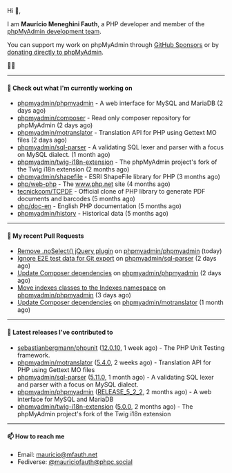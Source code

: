 Hi 👋,

I am **Maurício Meneghini Fauth**, a PHP developer and member of the [phpMyAdmin development team](https://www.phpmyadmin.net/team/?ref=github).

You can support my work on phpMyAdmin through [GitHub Sponsors](https://github.com/sponsors/MauricioFauth)
or by [donating directly to phpMyAdmin](https://www.phpmyadmin.net/donate/?ref=github).

🐘⛵

---

#### 👷 Check out what I'm currently working on

- [phpmyadmin/phpmyadmin](https://github.com/phpmyadmin/phpmyadmin) - A web interface for MySQL and MariaDB (2 days ago)
- [phpmyadmin/composer](https://github.com/phpmyadmin/composer) - Read only composer repository for phpMyAdmin (2 days ago)
- [phpmyadmin/motranslator](https://github.com/phpmyadmin/motranslator) - Translation API for PHP using Gettext MO files (2 days ago)
- [phpmyadmin/sql-parser](https://github.com/phpmyadmin/sql-parser) - A validating SQL lexer and parser with a focus on MySQL dialect. (1 month ago)
- [phpmyadmin/twig-i18n-extension](https://github.com/phpmyadmin/twig-i18n-extension) - The phpMyAdmin project&#39;s fork of the Twig i18n extension (2 months ago)
- [phpmyadmin/shapefile](https://github.com/phpmyadmin/shapefile) - ESRI ShapeFile library for PHP (3 months ago)
- [php/web-php](https://github.com/php/web-php) - The www.php.net site (4 months ago)
- [tecnickcom/TCPDF](https://github.com/tecnickcom/TCPDF) - Official clone of PHP library to generate PDF documents and barcodes (5 months ago)
- [php/doc-en](https://github.com/php/doc-en) - English PHP documentation (5 months ago)
- [phpmyadmin/history](https://github.com/phpmyadmin/history) - Historical data (5 months ago)

---

#### 🔨 My recent Pull Requests

- [Remove .noSelect() jQuery plugin](https://github.com/phpmyadmin/phpmyadmin/pull/19660) on [phpmyadmin/phpmyadmin](https://github.com/phpmyadmin/phpmyadmin) (today)
- [Ignore E2E test data for Git export](https://github.com/phpmyadmin/sql-parser/pull/622) on [phpmyadmin/sql-parser](https://github.com/phpmyadmin/sql-parser) (2 days ago)
- [Update Composer dependencies](https://github.com/phpmyadmin/phpmyadmin/pull/19654) on [phpmyadmin/phpmyadmin](https://github.com/phpmyadmin/phpmyadmin) (2 days ago)
- [Move indexes classes to the Indexes namespace](https://github.com/phpmyadmin/phpmyadmin/pull/19652) on [phpmyadmin/phpmyadmin](https://github.com/phpmyadmin/phpmyadmin) (3 days ago)
- [Update Composer dependencies](https://github.com/phpmyadmin/motranslator/pull/54) on [phpmyadmin/motranslator](https://github.com/phpmyadmin/motranslator) (1 month ago)

---

#### 🔭 Latest releases I've contributed to

- [sebastianbergmann/phpunit](https://github.com/sebastianbergmann/phpunit) ([12.0.10](https://github.com/sebastianbergmann/phpunit/releases/tag/12.0.10), 1 week ago) - The PHP Unit Testing framework.
- [phpmyadmin/motranslator](https://github.com/phpmyadmin/motranslator) ([5.4.0](https://github.com/phpmyadmin/motranslator/releases/tag/5.4.0), 2 weeks ago) - Translation API for PHP using Gettext MO files
- [phpmyadmin/sql-parser](https://github.com/phpmyadmin/sql-parser) ([5.11.0](https://github.com/phpmyadmin/sql-parser/releases/tag/5.11.0), 1 month ago) - A validating SQL lexer and parser with a focus on MySQL dialect.
- [phpmyadmin/phpmyadmin](https://github.com/phpmyadmin/phpmyadmin) ([RELEASE_5_2_2](https://github.com/phpmyadmin/phpmyadmin/releases/tag/RELEASE_5_2_2), 2 months ago) - A web interface for MySQL and MariaDB
- [phpmyadmin/twig-i18n-extension](https://github.com/phpmyadmin/twig-i18n-extension) ([5.0.0](https://github.com/phpmyadmin/twig-i18n-extension/releases/tag/5.0.0), 2 months ago) - The phpMyAdmin project&#39;s fork of the Twig i18n extension

---

#### 📫 How to reach me

- Email: [mauricio@mfauth.net](mailto://mauricio@mfauth.net)
- Fediverse: [@mauriciofauth@phpc.social](https://phpc.social/@mauriciofauth)

